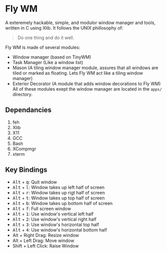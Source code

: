 # Fly WM
A exteremely hackable, simple, and modulor window manager and tools, written in C using Xlib. It follows the UNIX phillosophy of:
> Do one thing and do it well.

Fly WM is made of several modules:

* Window manager (based on TinyWM)
* Task Manager (Like a window list)
* Mason (A tiling window manager module, assures that all windows are tiled or marked as floating. Lets Fly WM act like a tiling window manager)
* Exterior Decorator (A module that adds window decorations to Fly WM)
All of these modules exept the window manager are located in the `apps/` directory.

## Dependancies
1. feh
2. Xlib
3. X11
4. GCC
5. Bash
6. XCompmgr
7. xterm

## Key Bindings
* <kbd>Alt</kbd> + <kbd>q</kbd>: Quit window
* <kbd>Alt</kbd> + <kbd>l</kbd>: Window takes up left half of screen
* <kbd>Alt</kbd> + <kbd>r</kbd>: Window takes up rigt half of screen
* <kbd>Alt</kbd> + <kbd>t</kbd>: Window takes up top half of screen
* <kbd>Alt</kbd> + <kbd>b</kbd>: Window takes up bottom half of screen
* <kbd>Alt</kbd> + <kbd>f</kbd>: Full screen window
* <kbd>Alt</kbd> + <kbd>1</kbd>: Use window's vertical left half
* <kbd>Alt</kbd> + <kbd>2</kbd>: Use window's vertical right half
* <kbd>Alt</kbd> + <kbd>3</kbd>: Use window's horizontal top half
* <kbd>Alt</kbd> + <kbd>4</kbd>: Use window's horizontal bottom half
* Alt + Right Drag: Resize window
* Alt + Left Drag: Move window
* Shift + Left Click: Raise Window
